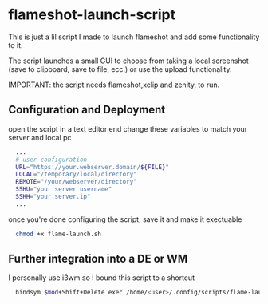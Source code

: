 
# flameshot-launch-script
This is just a lil script I made to launch flameshot and add some functionality to it.

The script launches a small GUI to choose from taking a local screenshot (save to clipboard, save to file, ecc.) or use the upload functionality.

IMPORTANT: the script needs flameshot,xclip and zenity, to run.
## Configuration and Deployment

open the script in a text editor end change these variables to match your server and local pc

```bash
  ...
  # user configuration
  URL="https://your.webserver.domain/${FILE}"
  LOCAL="/temporary/local/directory"
  REMOTE="/your/webserver/directory"
  SSHU="your server username"
  SSHH="your.server.ip"
  ...
```
once you're done configuring the script, save it and make it exectuable

```bash
  chmod +x flame-launch.sh
```
## Further integration into a DE or WM

I personally use i3wm so I bound this script to a shortcut


```bash
  bindsym $mod+Shift+Delete exec /home/<user>/.config/scripts/flame-launch.sh
```
    
